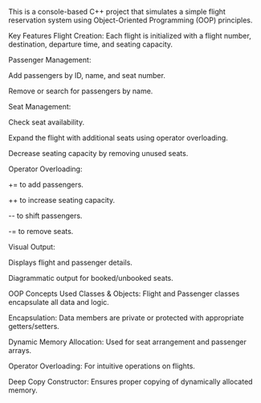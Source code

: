 This is a console-based C++ project that simulates a simple flight reservation system using Object-Oriented Programming (OOP) principles.

Key Features
Flight Creation: Each flight is initialized with a flight number, destination, departure time, and seating capacity.

Passenger Management:

Add passengers by ID, name, and seat number.

Remove or search for passengers by name.

Seat Management:

Check seat availability.

Expand the flight with additional seats using operator overloading.

Decrease seating capacity by removing unused seats.

Operator Overloading:

+= to add passengers.

++ to increase seating capacity.

-- to shift passengers.

-= to remove seats.

Visual Output:

Displays flight and passenger details.

Diagrammatic output for booked/unbooked seats.

OOP Concepts Used
Classes & Objects: Flight and Passenger classes encapsulate all data and logic.

Encapsulation: Data members are private or protected with appropriate getters/setters.

Dynamic Memory Allocation: Used for seat arrangement and passenger arrays.

Operator Overloading: For intuitive operations on flights.

Deep Copy Constructor: Ensures proper copying of dynamically allocated memory.
